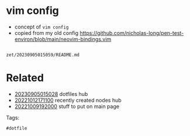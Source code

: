 # vim config

- concept of `vim config`
- copied from my old config https://github.com/nicholas-long/pen-test-environ/blob/main/neovim-bindings.vim

```
```

` zet/20230905015059/README.md `

# Related

- [20230905015028](/zet/20230905015028/README.md) dotfiles hub
- [20221012171100](/zet/20221012171100/README.md) recently created nodes hub
- [20221009192000](/zet/20221009192000/README.md) stuff to put on main page

Tags:

    #dotfile
